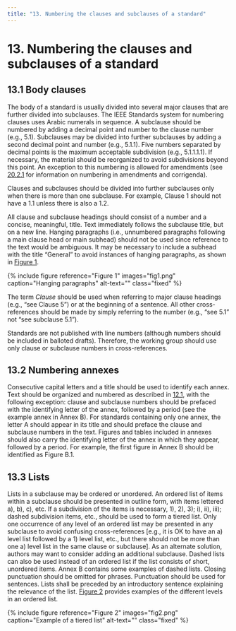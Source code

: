 ```yaml
---
title: "13. Numbering the clauses and subclauses of a standard"
---
```


# 13. Numbering the clauses and subclauses of a standard

## 13.1 Body clauses

The body of a standard is usually divided into several major clauses that are further divided into subclauses. The IEEE Standards system for numbering clauses uses Arabic numerals in sequence. A subclause should be numbered by adding a decimal point and number to the clause number (e.g., 5.1). Subclauses may be divided into further subclauses by adding a second decimal point and number (e.g., 5.1.1). Five numbers separated by decimal points is the maximum acceptable subdivision (e.g., 5.1.1.1.1). If necessary, the material should be reorganized to avoid subdivisions beyond this point. An exception to this numbering is allowed for amendments (see [20.2.1](20.html#clause-20-2-1) for information on numbering in amendments and corrigenda).

Clauses and subclauses should be divided into further subclauses only when there is more than one subclause. For example, Clause 1 should not have a 1.1 unless there is also a 1.2.

All clause and subclause headings should consist of a number and a concise, meaningful, title. Text immediately follows the subclause title, but on a new line. Hanging paragraphs (i.e., unnumbered paragraphs following a main clause head or main subhead) should not be used since reference to the text would be ambiguous. It may be necessary to include a subhead with the title “General” to avoid instances of hanging paragraphs, as shown in [Figure 1](#figure-1).

{% include figure
   reference="Figure 1"
   images="fig1.png"
   caption="Hanging paragraphs"
   alt-text=""
   class="fixed"
%}

The term *Clause* should be used when referring to major clause headings (e.g., “see Clause 5”) or at the beginning of a sentence. All other cross-references should be made by simply referring to the number (e.g., “see 5.1” not “see subclause 5.1”).

Standards are not published with line numbers (although numbers should be included in balloted drafts). Therefore, the working group should use only clause or subclause numbers in cross-references.

## 13.2 Numbering annexes

Consecutive capital letters and a title should be used to identify each annex. Text should be organized and numbered as described in [12.1](12.html#clause-12-1), with the following exception: clause and subclause numbers should be prefaced with the identifying letter of the annex, followed by a period (see the example annex in Annex B). For standards containing only one annex, the letter A should appear in its title and should preface the clause and subclause numbers in the text. Figures and tables included in annexes should also carry the identifying letter of the annex in which they appear, followed by a period. For example, the first figure in Annex B should be identified as Figure B.1.

## 13.3 Lists

Lists in a subclause may be ordered or unordered. An ordered list of items within a subclause should be presented in outline form, with items lettered a), b), c), etc. If a subdivision of the items is necessary, 1), 2), 3); i), ii), iii); dashed subdivision items, etc., should be used to form a tiered list. Only one occurrence of any level of an ordered list may be presented in any subclause to avoid confusing cross-references [e.g., it is OK to have an a) level list followed by a 1) level list, etc., but there should not be more than one a) level list in the same clause or subclause]. As an alternate solution, authors may want to consider adding an additional subclause. Dashed lists can also be used instead of an ordered list if the list consists of short, unordered items. Annex B contains some examples of dashed lists. Closing punctuation should be omitted for phrases. Punctuation should be used for sentences. Lists shall be preceded by an introductory sentence explaining the relevance of the list. [Figure 2](#figure-2) provides examples of the different levels in an ordered list.

{% include figure
   reference="Figure 2"
   images="fig2.png"
   caption="Example of a tiered list"
   alt-text=""
   class="fixed"
%}
